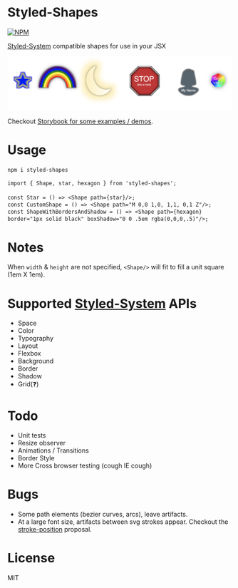 # Styled-Shapes

[![NPM](https://nodei.co/npm/styled-shapes.png)](https://npmjs.org/package/styled-shapes)


[Styled-System](https://styled-system.com/) compatible shapes for use in your JSX

![demo](./demo.png)

Checkout [Storybook for some examples / demos](https://patrickdbakke.github.io/styled-shapes/?path=/story/more-examples--more-examples). 

# Usage

`npm i styled-shapes`

```
import { Shape, star, hexagon } from 'styled-shapes';

const Star = () => <Shape path={star}/>;
const CustomShape = () => <Shape path="M 0,0 1,0, 1,1, 0,1 Z"/>;
const ShapeWithBordersAndShadow = () => <Shape path={hexagon} border="1px solid black" boxShadow="0 0 .5em rgba(0,0,0,.5)"/>;
```

# Notes

When `width` & `height` are not specified, `<Shape/>` will fit to fill a unit square (1em X 1em).

# Supported [Styled-System](https://styled-system.com/api) APIs

- Space
- Color
- Typography
- Layout
- Flexbox
- Background
- Border
- Shadow
- Grid(❓)

# Todo

- Unit tests
- Resize observer
- Animations / Transitions
- Border Style
- More Cross browser testing (cough IE cough)

# Bugs

- Some path elements (bezier curves, arcs), leave artifacts.
- At a large font size, artifacts between svg strokes appear. Checkout the [stroke-position](https://www.w3.org/Graphics/SVG/WG/wiki/Proposals/Stroke_position) proposal.

# License

MIT
